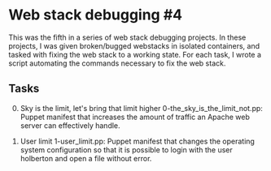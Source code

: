 # Web stack debugging #4
This was the fifth in a series of web stack debugging projects. In these projects, I was given broken/bugged webstacks in isolated containers, and tasked with fixing the web stack to a working state. For each task, I wrote a script automating the commands necessary to fix the web stack.

## Tasks
0. Sky is the limit, let's bring that limit higher
0-the_sky_is_the_limit_not.pp: Puppet manifest that increases the amount of traffic an Apache web server can effectively handle.

1. User limit
1-user_limit.pp: Puppet manifest that changes the operating system configuration so that it is possible to login with the user holberton and open a file without error.
